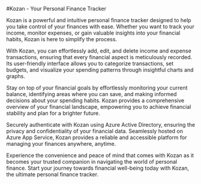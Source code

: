 #Kozan - Your Personal Finance Tracker

Kozan is a powerful and intuitive personal finance tracker designed to help you take control of your finances with ease. Whether you want to track your income, monitor expenses, or gain valuable insights into your financial habits, Kozan is here to simplify the process.

With Kozan, you can effortlessly add, edit, and delete income and expense transactions, ensuring that every financial aspect is meticulously recorded. Its user-friendly interface allows you to categorize transactions, set budgets, and visualize your spending patterns through insightful charts and graphs.

Stay on top of your financial goals by effortlessly monitoring your current balance, identifying areas where you can save, and making informed decisions about your spending habits. Kozan provides a comprehensive overview of your financial landscape, empowering you to achieve financial stability and plan for a brighter future.

Securely authenticate with Kozan using Azure Active Directory, ensuring the privacy and confidentiality of your financial data. Seamlessly hosted on Azure App Service, Kozan provides a reliable and accessible platform for managing your finances anywhere, anytime.

Experience the convenience and peace of mind that comes with Kozan as it becomes your trusted companion in navigating the world of personal finance. Start your journey towards financial well-being today with Kozan, the ultimate personal finance tracker.
